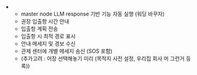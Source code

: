 - 
    - master node LLM response 기반 기능 자동 실행 (워딩 바꾸자)
    - 권장 입출항 시간 안내
    - 입출항 계획 전송
    - 입출항 시 최적 경로 표시
    - 안내 메세지 및 경보 수신
    - 관제 센터에 개별 메세지 송신 (SOS 포함)
    - (추가고려 : 어장 선택해놓기 미리 (목적지 사전 설정, 우리집 회사 머 그런거 등록))